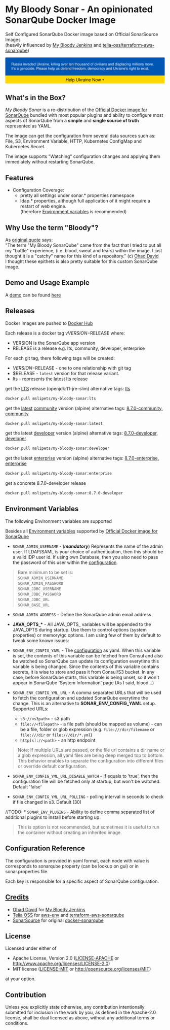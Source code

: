 # My Bloody Sonar - An opinionated SonarQube Docker Image
Self Configured SonarQube Docker image based on Official SonarSource Images
<br>
(heavily influenced by [My Bloody Jenkins](https://github.com/odavid/my-bloody-jenkins) and [telia-oss/terraform-aws-sonarqube](https://github.com/telia-oss/terraform-aws-sonarqube))


[![SWUbanner](https://raw.githubusercontent.com/vshymanskyy/StandWithUkraine/main/banner2-direct.svg)](https://github.com/vshymanskyy/StandWithUkraine/blob/main/docs/README.md)

## What's in the Box?
*My Bloody Sonar* is a re-distribution of the [Official Docker image for SonarQube](https://hub.docker.com/_/sonarqube) bundled with most popular plugins and
ability to configure most aspects of SonarQube from a **simple** and **single source of truth** represented as YAML.

The image can get the configuration from several data sources such as: File, S3, Environment Variable, HTTP, Kubernetes ConfigMap and Kubernetes Secret.

The image supports "Watching" configuration changes and applying them immediately without restarting SonarQube.

## Features
* Configuration Coverage:
  * pretty all settings under sonar.* properties namespace
  * ldap.* properties, although full application of it might require a restart of web engine.<br> 
    (therefore [Environment variables](https://docs.sonarqube.org/latest/setup/environment-variables/#header-4) is recommended)
    



## Why Use the term "Bloody"?
As [original quote](https://github.com/mslipets/my-bloody-sonar#why-use-the-term-bloody) says:<br>
"The term "My Bloody SonarQube" came from the fact that I tried to put all my "battle" experience, (i.e. blood, sweat and tears) within the image.
I just thought it is a "catchy" name for this kind of a repository." (c) [Ohad David](https://github.com/odavid)
<br>
I thought these epithets is also pretty suitable for this custom SonarQube image.

## Demo and Usage Example

A [demo](https://github.com/mslipets/my-bloody-sonar/demo) can be found [here](https://github.com/mslipets/my-bloody-sonar/demo/README.md)


## Releases
Docker Images are pushed to [Docker Hub](https://hub.docker.com/r/mslipets/my-bloody-sonar/)

Each release is a docker tag v$VERSION-$RELEASE where:

* VERSION is the SonarQube app version
* RELEASE is a release  e.g. lts, community, developer, enterprise

For each git tag, there following tags will be created:
* $VERSION-$RELEASE - one to one relationship with git tag
* $RELEASE - `latest` version for that release variant.
* lts - represents the latest lts release


get the [LTS](https://hub.docker.com/_/sonarqube/?tab=tags&page=1&ordering=last_updated) release (openjdk:11-jre-slim) alternative tags: [lts](https://hub.docker.com/_/sonarqube/?tab=tags&page=1&ordering=last_updated)
```bash
docker pull mslipets/my-bloody-sonar:lts
```
get the [latest](https://hub.docker.com/_/sonarqube/?tab=tags&page=1&ordering=last_updated) [community](https://hub.docker.com/_/sonarqube/?tab=tags&page=1&ordering=last_updated) version (alpine) alternative tags: [8.7.0-community, community](https://hub.docker.com/_/sonarqube/?tab=tags&page=1&ordering=last_updated)
```bash
docker pull mslipets/my-bloody-sonar:latest
```
get the latest [developer](https://hub.docker.com/_/sonarqube/?tab=tags&page=1&ordering=last_updated) version (alpine) alternative tags: [8.7.0-developer, developer](https://hub.docker.com/_/sonarqube/?tab=tags&page=1&ordering=last_updated)
```bash
docker pull mslipets/my-bloody-sonar:developer
```
get the latest [enterprise](https://hub.docker.com/_/sonarqube/?tab=tags&page=1&ordering=last_updated) version (alpine) alternative tags: [8.7.0-enterprise, enterprise](https://hub.docker.com/_/sonarqube/?tab=tags&page=1&ordering=last_updated)
```bash
docker pull mslipets/my-bloody-sonar:enterprise
```
get a concrete 8.7.0-developer release
```bash
docker pull mslipets/my-bloody-sonar:8.7.0-developer

```

## Environment Variables
The following Environment variables are supported

Besides all [Environment variables](https://docs.sonarqube.org/latest/setup/environment-variables/) supported by [Official Docker image for SonarQube](https://hub.docker.com/_/sonarqube)


* `SONAR_ADMIN_USERNAME` - (***mandatory***) Represents the name of the admin user. If LDAP/SAML is your choice of authentication, then this should be a valid IDP user id. If using own Database, then you also need to pass the password of this user within the [configuration](#configuration-reference).

> Bare minimum to be set is:<br>
`SONAR_ADMIN_USERNAME`<br>
`SONAR_ADMIN_PASSWORD`<br>
`SONAR_JDBC_USERNAME`<br>
`SONAR_JDBC_PASSWORD`<br>
`SONAR_JDBC_URL`<br>
`SONAR_BASE_URL`<br>

* `SONAR_ADMIN_ADDRESS` - Define the SonarQube admin email address

* __JAVA_OPTS\_*__ - All JAVA_OPTS_ variables will be appended to the JAVA_OPTS during startup. Use them to control options (system properties) or memory/gc options. I am using few of them by default to tweak some known issues:

* `SONAR_ENV_CONFIG_YAML` - The [configuration](#configuration-reference) as yaml. When this variable is set, the contents of this variable can be fetched from Consul and also be watched so SonarQube can update its configuration everytime this variable is being changed. Since the contents of this variable contains secrets, it is wise to store and pass it from Consul/S3 bucket. In any case, before SonarQube starts, this variable is being unset, so it won't appear in SonarQube 'System Information' page (As I said, blood...)

* `SONAR_ENV_CONFIG_YML_URL` - A comma separated URLs that will be used to fetch the configuration and updated SonarQube everytime the change. This is an alternative to __SONAR_ENV_CONFIG_YAML__ setup.
  Supported URLs:
  * `s3://<s3path>` - s3 path
  * `file://<filepath>` - a file path (should be mapped as volume) - can be a file, folder or glob expression (e.g. `file:///dir/filename` or `file:///dir` or `file:///dir/*.yml`)
  * `http[s]://<path>` - an http endpoint

> Note: If multiple URLs are passed, or the file url contains a dir name or a glob expression, all yaml files are being deep merged top to bottom. This behavior enables to separate the configuration into different files or override default configuration.


* `SONAR_ENV_CONFIG_YML_URL_DISABLE_WATCH` - If equals to 'true', then the configuration file will be fetched only at startup, but won't be watched. Default 'false'

* `SONAR_ENV_CONFIG_YML_URL_POLLING` - polling interval in seconds to check if file changed in s3. Default (30)

//TODO: * `SONAR_ENV_PLUGINS` - Ability to define comma separated list of additional plugins to install before starting up.
> This is option is not recommended, but sometimes it is useful to run the container without creating an inherited image.


## Configuration Reference
The configuration is provided in yaml format, 
each node with value is corresponds to sonarqube property 
(can be lookup on gui) or in sonar.properties file.

Each key is responsible for a specific aspect of SonarQube configuration.


## [Credits](CREDITS.md)

  - [Ohad David](https://github.com/odavid) for [My Bloody Jenkins](https://github.com/odavid/my-bloody-jenkins)
  - [Telia OSS](https://github.com/telia-oss) for [aws-env](https://github.com/telia-oss/aws-env) and [terraform-aws-sonarqube](https://github.com/telia-oss/terraform-aws-sonarqube)
  - [SonarSource](https://github.com/SonarSource) for original [docker-sonarqube](https://github.com/SonarSource/docker-sonarqube)


## License

Licensed under either of

* Apache License, Version 2.0
  ([LICENSE-APACHE](LICENSE-APACHE) or http://www.apache.org/licenses/LICENSE-2.0)
* MIT license
  ([LICENSE-MIT](LICENSE-MIT) or http://opensource.org/licenses/MIT)

at your option.

## Contribution

Unless you explicitly state otherwise, any contribution intentionally submitted
for inclusion in the work by you, as defined in the Apache-2.0 license, shall be
dual licensed as above, without any additional terms or conditions.
